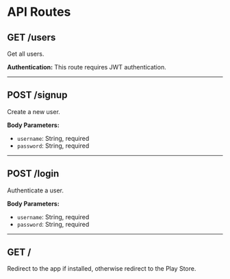 # API Routes

## GET /users

Get all users.

**Authentication:**
This route requires JWT authentication.

---

## POST /signup

Create a new user.

**Body Parameters:**

- `username`: String, required
- `password`: String, required

---

## POST /login

Authenticate a user.

**Body Parameters:**

- `username`: String, required
- `password`: String, required

---

## GET /

Redirect to the app if installed, otherwise redirect to the Play Store.
